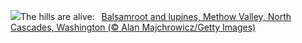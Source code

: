![](https://www.bing.com/th?id=OHR.MethowWildflowers_EN-US4937353385_UHD.jpg&w=1000)The hills are alive:&nbsp;&ensp;[Balsamroot and lupines, Methow Valley, North Cascades, Washington (© Alan Majchrowicz/Getty Images)](https://www.bing.com/th?id=OHR.MethowWildflowers_EN-US4937353385_UHD.jpg)
<br><br/>
